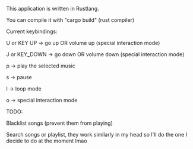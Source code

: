 This application is written in Rustlang.

You can compile it with "cargo build" (rust compiler)

Current keybindings:

U or KEY UP -> go up OR volume up (special interaction mode)

J or KEY_DOWN -> go down OR volume down (special interaction mode)

p -> play the selected music

s -> pause

l -> loop mode

o -> special interaction mode

TODO: 

Blacklist songs (prevent them from playing)

Search songs or playlist, they work similarly in my head so I'll do the one I decide to do at the moment lmao

